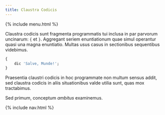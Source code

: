```yaml
---
title: Claustra Codicis
---
```


{% include menu.html %}

Claustra codicis sunt fragmenta programmatis tui inclusa in par parvorum uncinarum: `{` et `}`. Aggregant seriem enuntiationum quae simul operantur quasi una magna enuntiatio. Multas usus casus in sectionibus sequentibus videbimus.

```raku
{
    dic 'Salve, Munde!';
}
```

Praesentia claustri codicis in hoc programmate non multum sensus addit, sed claustra codicis in aliis situationibus valde utilia sunt, quas mox tractabimus.

Sed primum, conceptum _ambitus_ examinemus.

{% include nav.html %}